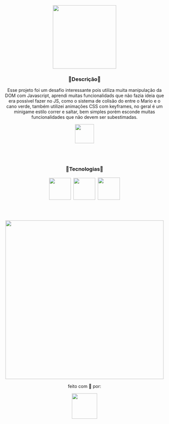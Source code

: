 <div align="center">
  <img height="200" src="https://user-images.githubusercontent.com/92947069/183274683-b4b43443-2777-47a4-9bf2-936c01bcbb72.png">
</div>

<div align = "center">
  <h3 align="center">🔹Descrição🔹</h3>
  <p>Esse projeto foi um desafio interessante pois utiliza muita manipulação da DOM com Javascript, aprendi muitas funcionalidads que não fazia ideia que era possivel 
    fazer no JS, como o sistema de colisão do entre o Mario e o cano verde, também utilizei animações CSS com keyframes, no geral é um minigame 
    estilo correr e saltar, bem simples porém esconde muitas funcionalidades que não devem ser subestimadas.</p>
</div>

<div align="center">
 <a href="https://project-super-mario-jump.netlify.app/"><img height="60" src="https://user-images.githubusercontent.com/92947069/162238723-d9323276-f218-4416-a91a-f7808204279d.png" /></a>
</div>

<br><br>

<h3 align="center">🔹Tecnologias🔹</h3>
<div align="center">
  <img height="69" src="https://cdn.jsdelivr.net/gh/devicons/devicon/icons/html5/html5-original.svg" />&nbsp
  <img height="69" src="https://cdn.jsdelivr.net/gh/devicons/devicon/icons/css3/css3-original.svg" />&nbsp
  <img height="70" src="https://cdn.jsdelivr.net/gh/devicons/devicon/icons/javascript/javascript-original.svg" />          
</div>

     
<br><br>

<div align="center">
  <img height="500" src="https://user-images.githubusercontent.com/92947069/183274979-cbc30b4f-4abd-4bfd-b6f5-b74958733ae9.png" />
</div>

<p align="center">feito com 💖 por:</p>

<div align="center">
<img height="80" src="https://user-images.githubusercontent.com/92947069/161668712-cf1d9bc5-806b-4c34-9706-ae656939c440.png" />
</div>
